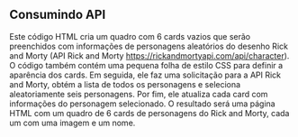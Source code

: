 ## Consumindo API


Este código HTML cria um quadro com 6 cards vazios que serão preenchidos com informações de personagens aleatórios do desenho Rick and Morty (API Rick and Morty  https://rickandmortyapi.com/api/character). 
O código também contém uma pequena folha de estilo CSS para definir a aparência dos cards. 
Em seguida, ele faz uma solicitação para a API Rick and Morty, obtém a lista de todos os personagens e seleciona aleatoriamente seis personagens. 
Por fim, ele atualiza cada card com informações do personagem selecionado. 
O resultado será uma página HTML com um quadro de 6 cards de personagens do Rick and Morty, cada um com uma imagem e um nome.